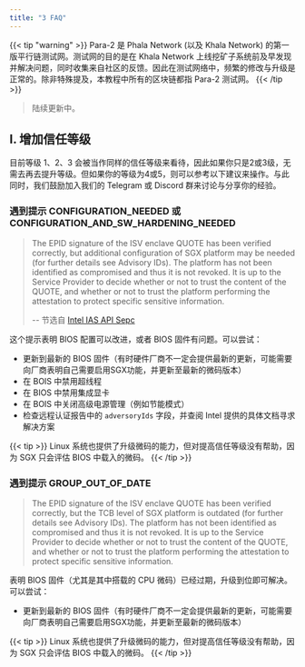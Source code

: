 ```yaml
---
title: "3 FAQ"
---
```


{{< tip "warning" >}}
Para-2 是 Phala Network (以及 Khala Network) 的第一版平行链测试网。测试网的目的是在 Khala Network 上线挖矿子系统前及早发现并解决问题，同时收集来自社区的反馈。因此在测试网络中，频繁的修改与升级是正常的。除非特殊提及，本教程中所有的区块链都指 Para-2 测试网。
{{< /tip >}}

> 陆续更新中。

## I. 增加信任等级

目前等级 1、2、3 会被当作同样的信任等级来看待，因此如果你只是2或3级，无需去再去提升等级。但如果你的等级为4或5，则可以参考以下建议来操作。与此同时，我们鼓励加入我们的 Telegram 或 Discord 群来讨论与分享你的经验。

### 遇到提示 CONFIGURATION_NEEDED 或 CONFIGURATION_AND_SW_HARDENING_NEEDED

> The EPID signature of the ISV enclave QUOTE has been verified correctly, but additional configuration of SGX platform may be needed (for further details see Advisory IDs). The platform has not been identified as compromised and thus it is not revoked. It is up to the Service Provider to decide whether or not to trust the content of the QUOTE, and whether or not to trust the platform performing the attestation to protect specific sensitive information.
>
> -- 节选自 [Intel IAS API Sepc](https://api.trustedservices.intel.com/documents/IAS-API-Spec-rev-4.0.pdf)

这个提示表明 BIOS 配置可以改进，或者 BIOS 固件有问题。可以尝试：

- 更新到最新的 BIOS 固件（有时硬件厂商不一定会提供最新的更新，可能需要向厂商表明自己需要启用SGX功能，并更新至最新的微码版本）
- 在 BOIS 中禁用超线程
- 在 BIOS 中禁用集成显卡
- 在 BOIS 中关闭高级电源管理（例如节能模式）
- 检查远程认证报告中的 `adversoryIds` 字段，并查阅 Intel 提供的具体文档寻求解决方案

{{< tip >}}
Linux 系统也提供了升级微码的能力，但对提高信任等级没有帮助，因为 SGX 只会评估 BIOS 中载入的微码。
{{< /tip >}}

### 遇到提示 GROUP_OUT_OF_DATE

> The EPID signature of the ISV enclave QUOTE has been verified correctly, but the TCB level of SGX platform is outdated (for further details see Advisory IDs). The platform has not been identified as compromised and thus it is not revoked. It is up to the Service Provider to decide whether or not to trust the content of the QUOTE, and whether or not to trust the platform performing the attestation to protect specific sensitive information.

表明 BIOS 固件（尤其是其中搭载的 CPU 微码）已经过期，升级到位即可解决。可以尝试：

- 更新到最新的 BIOS 固件（有时硬件厂商不一定会提供最新的更新，可能需要向厂商表明自己需要启用SGX功能，并更新至最新的微码版本）

{{< tip >}}
Linux 系统也提供了升级微码的能力，但对提高信任等级没有帮助，因为 SGX 只会评估 BIOS 中载入的微码。
{{< /tip >}}
